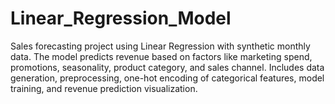 # Linear_Regression_Model
Sales forecasting project using Linear Regression with synthetic monthly data. The model predicts revenue based on factors like marketing spend, promotions, seasonality, product category, and sales channel. Includes data generation, preprocessing, one-hot encoding of categorical features, model training, and revenue prediction visualization.
